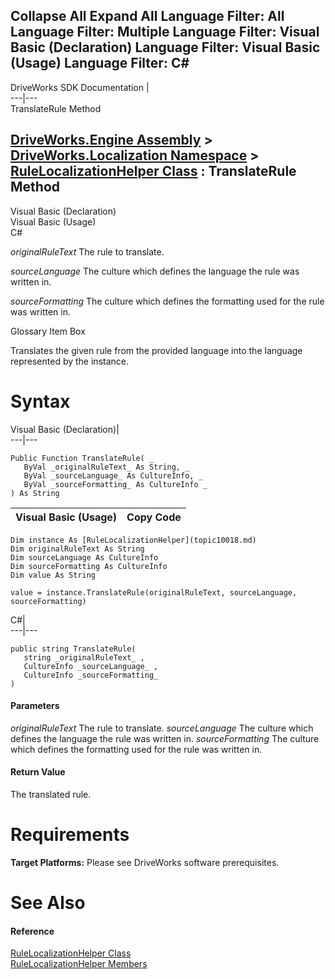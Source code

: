        

 Collapse All Expand All  Language Filter: All  Language Filter: Multiple  Language Filter: Visual Basic (Declaration) Language Filter: Visual Basic (Usage) Language Filter: C#  
---  
DriveWorks SDK Documentation  |   
---|---  
TranslateRule Method   
  
[DriveWorks.Engine Assembly](topic2156.md) > [DriveWorks.Localization Namespace](topic10015.md) > [RuleLocalizationHelper Class](topic10018.md) : TranslateRule Method  
---  
  
Visual Basic (Declaration)    
Visual Basic (Usage)    
C# 

_originalRuleText_
    The rule to translate.

_sourceLanguage_
    The culture which defines the language the rule was written in.

_sourceFormatting_
    The culture which defines the formatting used for the rule was written in.

Glossary Item Box

Translates the given rule from the provided language into the language represented by the instance. 

# Syntax

Visual Basic (Declaration)|   
---|---  
      
    
    Public Function TranslateRule( _
       ByVal _originalRuleText_ As String, _
       ByVal _sourceLanguage_ As CultureInfo, _
       ByVal _sourceFormatting_ As CultureInfo _
    ) As String  
  
Visual Basic (Usage)| Copy Code  
---|---  
      
    
    Dim instance As [RuleLocalizationHelper](topic10018.md)
    Dim originalRuleText As String
    Dim sourceLanguage As CultureInfo
    Dim sourceFormatting As CultureInfo
    Dim value As String
     
    value = instance.TranslateRule(originalRuleText, sourceLanguage, sourceFormatting)  
  
C#|   
---|---  
      
    
    public string TranslateRule( 
       string _originalRuleText_ ,
       CultureInfo _sourceLanguage_ ,
       CultureInfo _sourceFormatting_
    )  
  
#### Parameters

 _originalRuleText_
    The rule to translate.
_sourceLanguage_
    The culture which defines the language the rule was written in.
_sourceFormatting_
    The culture which defines the formatting used for the rule was written in.

#### Return Value

The translated rule.

# Requirements

**Target Platforms:** Please see DriveWorks software prerequisites.

# See Also

#### Reference

[RuleLocalizationHelper Class](topic10018.md)   
[RuleLocalizationHelper Members](topic10019.md)



